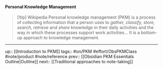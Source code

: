 #### Personal Knowledge Management
> [!tip] Wikipedia
> Personal knowledge management (PKM) is a process of collecting information that a person uses to _gather, classify, store, search, retrieve_ and _share_ knowledge in their daily activities and the way in which these processes support work activities... It is a bottom-up approach to knowledge management.

---
up:: [[Introduction to PKM]]
tags:: #on/PKM  #effort/ObsPKMClass #note/product #note/reference 
prev:: [[Obsidian PKM Essentials Outline|Outline]]
next:: [[Traditional approaches to note-taking]]

